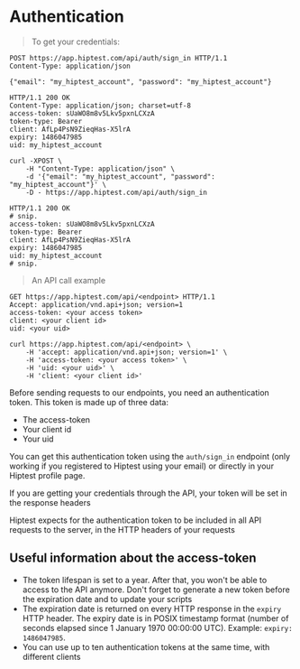 # Authentication

> To get your credentials:

```http
POST https://app.hiptest.com/api/auth/sign_in HTTP/1.1
Content-Type: application/json

{"email": "my_hiptest_account", "password": "my_hiptest_account"}
```
```http
HTTP/1.1 200 OK
Content-Type: application/json; charset=utf-8
access-token: sUaWO8m8v5Lkv5pxnLCXzA
token-type: Bearer
client: AfLp4PsN9ZieqHas-X5lrA
expiry: 1486047985
uid: my_hiptest_account
```

```shell
curl -XPOST \
    -H "Content-Type: application/json" \
    -d '{"email": "my_hiptest_account", "password": "my_hiptest_account"}' \
    -D - https://app.hiptest.com/api/auth/sign_in

HTTP/1.1 200 OK
# snip.
access-token: sUaWO8m8v5Lkv5pxnLCXzA
token-type: Bearer
client: AfLp4PsN9ZieqHas-X5lrA
expiry: 1486047985
uid: my_hiptest_account
# snip.

```

> An API call example

```http
GET https://app.hiptest.com/api/<endpoint> HTTP/1.1
Accept: application/vnd.api+json; version=1
access-token: <your access token>
client: <your client id>
uid: <your uid>
```

```shell
curl https://app.hiptest.com/api/<endpoint> \
    -H 'accept: application/vnd.api+json; version=1' \
    -H 'access-token: <your access token>' \
    -H 'uid: <your uid>' \
    -H 'client: <your client id>'
```


Before sending requests to our endpoints, you need an authentication token.
This token is made up of three data:

* The access-token
* Your client id
* Your uid

You can get this authentication token using the `auth/sign_in` endpoint
(only working if you registered to Hiptest using your email) or directly
in your Hiptest profile page.

<aside class="notice">
  If you are getting your credentials through the API, your token will be set
  in the response headers
</aside>

 Hiptest expects for the authentication token to be included in all API requests
 to the server, in the HTTP headers of your requests

## Useful information about the access-token

* The token lifespan is set to a year. After that, you won't be able to access
  to the API anymore. Don't forget to generate a new token before the expiration
  date and to update your scripts
* The expiration date is returned on every HTTP response in the `expiry` HTTP
  header. The expiry date is in POSIX timestamp format (number of seconds
  elapsed since 1 January 1970 00:00:00 UTC). Example: `expiry: 1486047985`.
* You can use up to ten authentication tokens at the same time, with different
  clients
